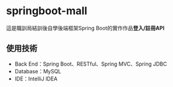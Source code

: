 # springboot-mall
這是職訓局結訓後自學後端框架Spring Boot的實作作品**登入/註冊API**
## 使用技術
- Back End：Spring Boot、RESTful、Spring MVC、Spring JDBC
- Database：MySQL
- IDE：IntelliJ IDEA

